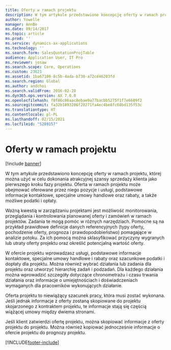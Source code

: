 ```yaml
---
title: Oferty w ramach projektu
description: W tym artykule przedstawiono koncepcję oferty w ramach projektu, której można użyć w celu dokonania atrakcyjnej szansy sprzedaży klienta jako pierwszego kroku fazy projektu. Oferta w ramach projektu może obejmować oferowane przez niego pozycje i usługi, podstawowe informacje kontaktowe, specjalne umowy handlowe oraz rabaty, a także możliwe podatki i opłaty.
author: Yowelle
manager: AnnBe
ms.date: 09/14/2017
ms.topic: article
ms.prod: ''
ms.service: dynamics-ax-applications
ms.technology: ''
ms.search.form: SalesQuotationProjTable
audience: Application User, IT Pro
ms.reviewer: josaw
ms.search.scope: Core, Operations
ms.custom: 23621
ms.assetid: 1ba67109-8c5b-4ada-b730-a72cd46203fd
ms.search.region: Global
ms.author: andchoi
ms.search.validFrom: 2016-02-28
ms.dyn365.ops.version: AX 7.0.0
ms.openlocfilehash: f8f86c86aac8ebae9a77bacbb5275f1f7e6609f2
ms.sourcegitcommit: fa32b1893286f20271fa4ec4be8fc68bd135f53c
ms.translationtype: HT
ms.contentlocale: pl-PL
ms.lasthandoff: 02/15/2021
ms.locfileid: "5289157"
---
```

# <a name="project-quotations"></a>Oferty w ramach projektu

[!include [banner](../includes/banner.md)]

W tym artykule przedstawiono koncepcję oferty w ramach projektu, której można użyć w celu dokonania atrakcyjnej szansy sprzedaży klienta jako pierwszego kroku fazy projektu. Oferta w ramach projektu może obejmować oferowane przez niego pozycje i usługi, podstawowe informacje kontaktowe, specjalne umowy handlowe oraz rabaty, a także możliwe podatki i opłaty. 

Ważną kwestią w zarządzaniu projektami jest możliwość monitorowania, przeglądania i kontrolowania planowanej oferty i zamówień w ramach projektów. Zadania te mogą pomóc w różnych narzędziach. Pomocne są na przykład prawidłowe definicje danych referencyjnych (typy oferty, pochodzenie oferty, prognoza i prawdopodobieństwo) pomagające w analizie potoku. Za ich pomocą można sklasyfikować przyczyny wygranych lub utraty oferty projektu oraz określić potencjalną wartość oferty. 

W ofercie projektu wprowadzasz usługi, podstawowe informacje kontaktowe, specjalne umowy handlowe i rabaty oraz szacunkowe podatki i dopłaty dla projektu. Można również wybrać działania lub zadania dla projektu oraz utworzyć hierarchię zadań i podzadań. Dla każdego działania można wprowadzić szczegóły dotyczące chronometrażu i czasu trwania działania oraz informacje o umiejętnościach i doświadczeniach wymaganych dla pracowników wykonujących działanie. 

Oferta projektu to niewiążący szacunek pracy, która musi zostać wykonana. Jeśli jednak informacje z oferty zostaną skopiowane do projektu skojarzonego z kontraktem projektu, te informacje stają się częścią wiążącej umowy między dwiema stronami. 

Jeśli klient zatwierdzi ofertę projektu, można skopiować informacje z oferty projektu do projektu. Można również kopiować jednocześnie informacje o ofercie projektu do prognozy projektu.





[!INCLUDE[footer-include](../includes/footer-banner.md)]